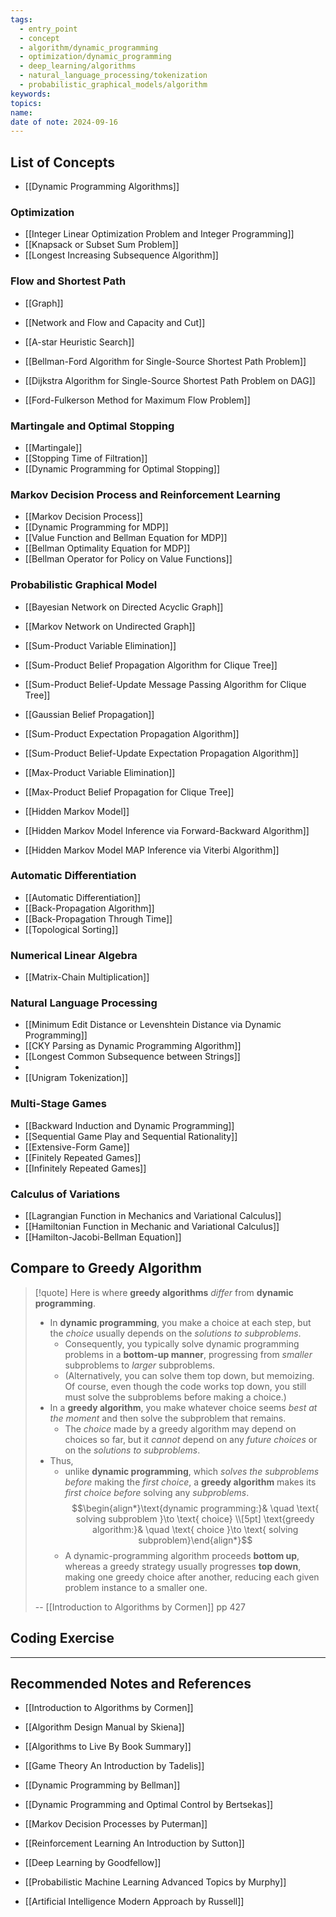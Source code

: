 ```yaml
---
tags:
  - entry_point
  - concept
  - algorithm/dynamic_programming
  - optimization/dynamic_programming
  - deep_learning/algorithms
  - natural_language_processing/tokenization
  - probabilistic_graphical_models/algorithm
keywords: 
topics: 
name: 
date of note: 2024-09-16
---
```


## List of Concepts

- [[Dynamic Programming Algorithms]]

### Optimization

- [[Integer Linear Optimization Problem and Integer Programming]]
- [[Knapsack or Subset Sum Problem]]
- [[Longest Increasing Subsequence Algorithm]]


### Flow and Shortest Path

- [[Graph]]
- [[Network and Flow and Capacity and Cut]]

- [[A-star Heuristic Search]]
- [[Bellman-Ford Algorithm for Single-Source Shortest Path Problem]]
- [[Dijkstra Algorithm for Single-Source Shortest Path Problem on DAG]]
- [[Ford-Fulkerson Method for Maximum Flow Problem]]

### Martingale and Optimal Stopping

- [[Martingale]]
- [[Stopping Time of Filtration]]
- [[Dynamic Programming for Optimal Stopping]]


### Markov Decision Process and Reinforcement Learning

- [[Markov Decision Process]]
- [[Dynamic Programming for MDP]]
- [[Value Function and Bellman Equation for MDP]]
- [[Bellman Optimality Equation for MDP]]
- [[Bellman Operator for Policy on Value Functions]]


### Probabilistic Graphical Model

- [[Bayesian Network on Directed Acyclic Graph]]
- [[Markov Network on Undirected Graph]]

- [[Sum-Product Variable Elimination]]
- [[Sum-Product Belief Propagation Algorithm for Clique Tree]]
- [[Sum-Product Belief-Update Message Passing Algorithm for Clique Tree]]
- [[Gaussian Belief Propagation]]
- [[Sum-Product Expectation Propagation Algorithm]]
- [[Sum-Product Belief-Update Expectation Propagation Algorithm]]


- [[Max-Product Variable Elimination]]
- [[Max-Product Belief Propagation for Clique Tree]]

- [[Hidden Markov Model]]
- [[Hidden Markov Model Inference via Forward-Backward Algorithm]]
- [[Hidden Markov Model MAP Inference via Viterbi Algorithm]]


### Automatic Differentiation

- [[Automatic Differentiation]]
- [[Back-Propagation Algorithm]]
- [[Back-Propagation Through Time]]
- [[Topological Sorting]]


### Numerical Linear Algebra

- [[Matrix-Chain Multiplication]]


### Natural Language Processing

- [[Minimum Edit Distance or Levenshtein Distance via Dynamic Programming]]
- [[CKY Parsing as Dynamic Programming Algorithm]]
- [[Longest Common Subsequence between Strings]]
- 
- [[Unigram Tokenization]]


### Multi-Stage Games

- [[Backward Induction and Dynamic Programming]]
- [[Sequential Game Play and Sequential Rationality]]
- [[Extensive-Form Game]]
- [[Finitely Repeated Games]]
- [[Infinitely Repeated Games]]


### Calculus of Variations

- [[Lagrangian Function in Mechanics and Variational Calculus]]
- [[Hamiltonian Function in Mechanic and Variational Calculus]]
- [[Hamilton-Jacobi-Bellman Equation]]

## Compare to Greedy Algorithm

>[!quote]
>Here is where **greedy algorithms** *differ* from **dynamic programming**. 
>- In **dynamic programming**, you make a choice at each step, but the *choice* usually depends on the *solutions to subproblems*. 
>	- Consequently, you typically solve dynamic programming problems in a **bottom-up manner**, progressing from *smaller* subproblems to *larger* subproblems. 
>	- (Alternatively, you can solve them top down, but memoizing. Of course, even though the code works top down, you still must solve the subproblems before making a choice.) 
>- In a **greedy algorithm**, you make whatever choice seems *best at the moment* and then solve the subproblem that remains. 
>	- The *choice* made by a greedy algorithm may depend on choices so far, but it *cannot* depend on any *future choices* or on the *solutions to subproblems*. 
>- Thus, 
>	- unlike **dynamic programming**, which *solves the subproblems before* making the *first choice*,  a **greedy algorithm** makes its *first choice before* solving any *subproblems*.  $$\begin{align*}\text{dynamic programming:}& \quad \text{ solving subproblem }\to \text{ choice} \\[5pt] \text{greedy algorithm:}& \quad \text{ choice }\to \text{ solving subproblem}\end{align*}$$
>	- A dynamic-programming algorithm proceeds **bottom up**, whereas a greedy strategy usually progresses **top down**, making one greedy choice after another, reducing each given problem instance to a smaller one.
>	  
>-- [[Introduction to Algorithms by Cormen]] pp 427	  



## Coding Exercise








-----------
##  Recommended Notes and References



- [[Introduction to Algorithms by Cormen]]
- [[Algorithm Design Manual by Skiena]]
- [[Algorithms to Live By Book Summary]]

- [[Game Theory An Introduction by Tadelis]] 

- [[Dynamic Programming by Bellman]]
- [[Dynamic Programming and Optimal Control by Bertsekas]]

- [[Markov Decision Processes by Puterman]] 
- [[Reinforcement Learning An Introduction by Sutton]] 

- [[Deep Learning by Goodfellow]]
- [[Probabilistic Machine Learning Advanced Topics by Murphy]] 
- [[Artificial Intelligence Modern Approach by Russell]]